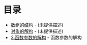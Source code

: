 # 目录

- [数组的结构](1.ArrayDestructuring.ts) - (未提供描述)
- [对象的解构](2.ObjectDestructuring.ts) - (未提供描述)
- [3.函数参数的解构](3.FunctionParamsDestructuring.ts) - 函数参数的解构